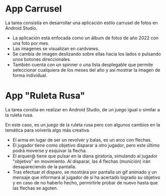 # App Carrusel
  La tarea consistía en desarrollar una aplicación estilo carrusel de fotos en Android Studio.
 
 * La aplicación está enfocada como un álbum de fotos de año 2022 con una foto por mes. 
 * Las imagenes se visualizan en cardviews. 
 * Se cambia de imagen deslizando sobre ellas hacia los lados o pulsando unos botones direccionales.
 * También cuenta con un spinner o una lista desplegable que permite seleccionar cualquiera de los meses del año y así mostrar la imagen de forma individual.



# App "Ruleta Rusa"
  La tarea constía en realizar en Android Studio, de un juego igual o similar a la ruleta rusa.
  
  En este caso, es un juego de la ruleta rusa pero con algunos cambios en la temática para volverla algo más creativa.

 * El arma en lugar de ser un revolver y balas, es un arco con flechas.
 * El jugador tiene como objetivo disparar a otro jugador, pero este último podrá moverse y esquivar la flecha.
 * El arquer@ tiene que pulsar en la diana giratoria, simulando al jugador "objetivo" en movimiento. Al disparar, las 4 flechas (munición) irán desapareciendo de la        pantalla.
 * Tras efectuar el disparo, se mostrára por pantalla un gif animado y un mensaje que informará al jugador de si ha acertado logrado su objetivo y en caso de no haberlo    hecho, permirtirle probar de nuevo hasta que las flechas se agoten.
 
